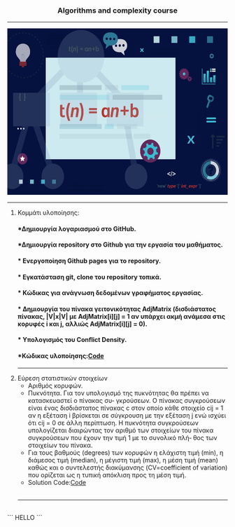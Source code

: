<html>
<body>
<h3 style="text-align:center;">Algorithms and complexity course</h3>
<hr>
<img src="https://github.com/vasnastos/Page_Images/blob/master/algorithms.jpg?raw=true" width="1024" height="380">
<hr>
  <ol>
    <li>Κομμάτι υλοποίησης:</li>
    <h4>*Δημιουργία λογαριασμού στο GitHub.</h4>
    <h4>*Δημιουργία repository στο Github για την εργασία του μαθήματος.</h4>
    <h4>* Ενεργοποίηση Github pages για το repository.</h4>
    <h4>* Εγκατάσταση git, clone του repository τοπικά.</h4>
    <h4>* Κώδικας για ανάγνωση δεδομένων γραφήματος εργασίας.</h4>
    <h4>* Δημιουργία του πίνακα γειτονικότητας AdjMatrix (δισδιάστατος πίνακας, |V|x|V| με AdjMatrix[i][j] = 1 αν υπάρχει ακμή ανάμεσα στις κορυφές i και j, αλλιώς AdjMatrix[i][j] = 0).</h4>
    <h4>* Υπολογισμός του Conflict Density.</h4>
    <h4>*Κώδικας υλοποίησης:<a href="https://github.com/vasnastos/Algorithms_and_complexity/raw/main/aalgorithms%20and%20complexity.zip">Code</a></h4>
    <hr>
    <li>Εύρεση στατιστικών στοιχείων
      <ul>
        <li>Αριθμός κορυφών.</li>
        <li> Πυκνότητα. Για τον υπολογισμό της πυκνότητας θα πρέπει να κατασκευαστεί ο πίνακας συ‐
γκρούσεων. Ο πίνακας συγκρούσεων είναι ένας δισδιάστατος πίνακας c στον οποίο κάθε
στοιχείο cij = 1 αν η εξέταση i βρίσκεται σε σύγκρουση με την εξέταση j ενώ ισχύει
ότι cij = 0 σε άλλη περίπτωση. Η πυκνότητα συγκρούσεων υπολογίζεται διαιρώντας τον
αριθμό των στοιχείων του πίνακα συγκρούσεων που έχουν την τιμή 1 με το συνολικό πλή‐
θος των στοιχείων του πίνακα.</li>
        <li>Για τους βαθμούς (degrees) των κορυφών η ελάχιστη τιμή (min), η διάμεσος τιμή (median),
η μέγιστη τιμή (max), η μέση τιμή (mean) καθώς και ο συντελεστής διακύμανσης (CV=coefficient
of variation) που ορίζεται ως η τυπική απόκλιση προς τη μέση τιμή.</li>
        <li>Solution Code:<a href="https://github.com/vasnastos/Algorithms_and_complexity/raw/main/Algorithms%20and%20complexity.zip">Code</a></li>
        </ul>
    </li>
    <br>
    <hr>
      </ol>
    <br>
    ``` 
  HELLO
  ```
    </body>
</html>

